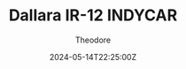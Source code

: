 ---
title: "Dallara IR-12 INDYCAR"
meta_title: ""
description: "Dallara IR-12 INDYCAR/VRC Formula NA 2012 (vrc_formula_na_2012_road) by VRC"
date: 2024-05-14T22:25:00Z
thumb: LIWn6b1
mainimage: p8OfRk2
cargallery: ["EtAKzvO", "Cf7yxjV", "ODFx1FW"]
categories: ["Car"]
author: "Theodore"
tags: ["Dallara", "Formula", "Italy", "2012", "VRC", "NTT IndyCar", "IndyCar"]
draft: true
link: https://mods.to/cVc1683922579f464
zipsize: "0.54 GB"
manu: Dallara
championship: NTT IndyCar
country: Italy
year: 2012
class: Formula
drivetrain: RWD
engine: V6 Turbo
power: "730 bhp"
torque: "527"
mass: 735
speed: 280+
gb: 6-speed
accel: 2.78 seconds
creator: VRC
creatorfull: Virtual Racing Cars
version: "1.5"
csp: "0.2.6"
carname: "Dallara IR-12 INDYCAR"
realname: "Formula NA 2012"
livery: "Road only"
r2r: 1
host: ModsFire
vars: ["Road", "Oval"]
---